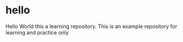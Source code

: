 # hello
Hello World this a learning repository.
This is an example repository for learning and practice only
